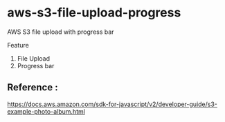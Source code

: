 # aws-s3-file-upload-progress
AWS S3 file upload with progress bar 

Feature 
1. File Upload 
2. Progress bar 

## Reference : 
https://docs.aws.amazon.com/sdk-for-javascript/v2/developer-guide/s3-example-photo-album.html
